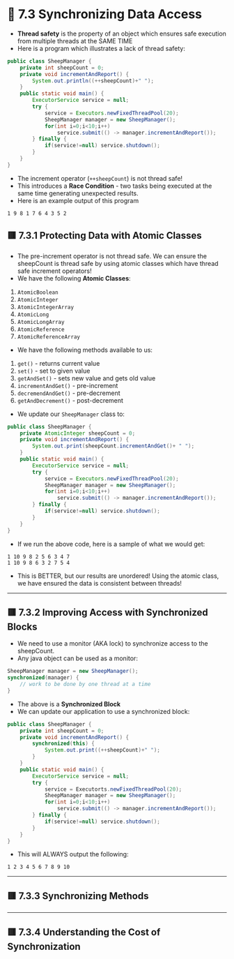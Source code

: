 <link href="../../styles.css" rel="stylesheet"></link>


# 🧠 7.3 Synchronizing Data Access
* **Thread safety** is the property of an object which ensures safe execution from multiple threads at the SAME TIME
* Here is a program which illustrates a lack of thread safety:
```java
public class SheepManager {
    private int sheepCount = 0;
    private void incrementAndReport() {
        System.out.println((++sheepCount)+" ");
    }
    public static void main() {
        ExecutorService service = null;
        try {
            service = Executors.newFixedThreadPool(20);
            SheepManager manager = new SheepManager();
            for(int i=0;i<10;i++)
                service.submit(() -> manager.incrementAndReport());
        } finally {
            if(service!=null) service.shutdown();
        }
    }
}
```
* The increment operator (`++sheepCount`) is not thread safe!
* This introduces a **Race Condition** - two tasks being executed at the same time generating unexpected results.
* Here is an example output of this program
```
1 9 8 1 7 6 4 3 5 2
```

## 🟥 7.3.1 Protecting Data with Atomic Classes
* The pre-increment operator is not thread safe. We can ensure the sheepCount is thread safe by using atomic classes which have thread safe increment operators!
* We have the following **Atomic Classes**:
1) `AtomicBoolean`
2) `AtomicInteger`
3) `AtomicIntegerArray`
4) `AtomicLong`
5) `AtomicLongArray`
6) `AtomicReference`
7) `AtomicReferenceArray`
* We have the following methods available to us:
1) `get()` - returns current value
2) `set()` - set to given value
3) `getAndSet()` - sets new value and gets old value
4) `incrementAndGet()` - pre-increment
5) `decremendAndGet()` - pre-decrement
6) `getAndDecrement()` - post-decrement

* We update our `SheepManager` class to:
```java
public class SheepManager {
    private AtomicInteger sheepCount = 0;
    private void incrementAndReport() {
        System.out.print(sheepCount.incrementAndGet()+ " ");
    }
    public static void main() {
        ExecutorService service = null;
        try {
            service = Executors.newFixedThreadPool(20);
            SheepManager manager = new SheepManager();
            for(int i=0;i<10;i++)
                service.submit(() -> manager.incrementAndReport());
        } finally {
            if(service!=null) service.shutdown();
        }
    }
}
```
* If we run the above code, here is a sample of what we would get:
```
1 10 9 8 2 5 6 3 4 7 
1 10 9 8 6 3 2 7 5 4 
```
* This is BETTER, but our results are unordered! Using the atomic class, we have ensured the data is consistent between threads!

<hr>

## 🟥 7.3.2 Improving Access with Synchronized Blocks
* We need to use a monitor (AKA lock) to synchronize access to the sheepCount.
* Any java object can be used as a monitor:
```java
SheepManager manager = new SheepManager();
synchronized(manager) {
    // work to be done by one thread at a time
}
```
* The above is a **Synchronized Block**
* We can update our application to use a synchronized block:
```java
public class SheepManager {
    private int sheepCount = 0;
    private void incrementAndReport() {
        synchronized(this) {
            System.out.print((++sheepCount)+" ");
        }
    }
    public static void main() {
        ExecutorService service = null;
        try {
            service = Executorts.newFixedThreadPool(20);
            SheepManager manager = new SheepManager();
            for(int i=0;i<10;i++)
                service.submit(() -> manager.incrementAndReport());
        } finally {
            if(service!=null) service.shutdown();
        }
    }
}
```
* This will ALWAYS output the following:
```
1 2 3 4 5 6 7 8 9 10
```



<hr>

## 🟥 7.3.3 Synchronizing Methods



<hr>

## 🟥 7.3.4 Understanding the Cost of Synchronization
